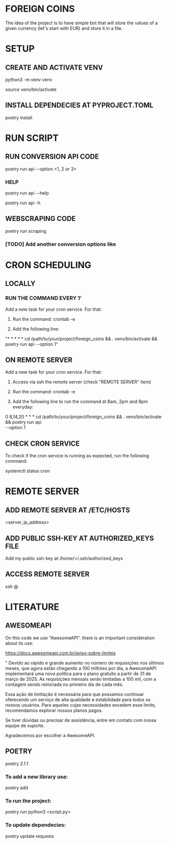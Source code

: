 # FOREIGN COINS
The idea of the project is to have simple bot that will store the values of a given currency (let's start with EUR) and store it in a file.

# SETUP

## CREATE AND ACTIVATE VENV
python3 -m venv venv


source venv/bin/activate

## INSTALL DEPENDECIES AT PYPROJECT.TOML
poetry install

# RUN SCRIPT
## RUN CONVERSION API CODE
poetry run api --option <1, 2 or 3>

### HELP
poetry run api --help


poetry run api -h

## WEBSCRAPING CODE
poetry run scraping 

### [TODO] Add another conversion options like <RUN CONVERSION API CODE>

# CRON SCHEDULING
## LOCALLY
### RUN THE COMMAND EVERY 1'
Add a new task for your cron service. For that:


1. Run the command: crontab -e 


2. Add the following line:


"* * * * * cd /path/to/your/project/foreign_coins && . venv/bin/activate && poetry run api --option 1"


## ON REMOTE SERVER

Add a new task for your cron service. For that:


1. Access via ssh the remote server (check  "REMOTE SERVER" item)


2. Run the command: crontab -e 


3. Add the following line to run the command at 8am, 2pm and 8pm everyday:

0 8,14,20 * * * cd /path/to/your/project/foreign_coins && . venv/bin/activate && poetry run api\
 --option 1


## CHECK CRON SERVICE
To check if the cron service is running as expected, run the following command:


systemctl status cron


# REMOTE SERVER
## ADD REMOTE SERVER AT /ETC/HOSTS
<server_ip_address> <server-name>

## ADD PUBLIC SSH-KEY AT AUTHORIZED_KEYS FILE
Add my public ssh-key at /home/<user>>/.ssh/authorized_keys

## ACCESS REMOTE SERVER
ssh <user>@<server-name>


# LITERATURE
## AWESOMEAPI
On this code we use "AwesomeAPI", there is an important consideration about its use:


https://docs.awesomeapi.com.br/aviso-sobre-limites


"
Devido ao rápido e grande aumento no número de requisições nos últimos meses, que agora estão chegando a 100 milhões por dia, a AwesomeAPI implementará uma nova política para o plano gratuito a partir de 31 de março de 2025. As requisições mensais serão limitadas a 100 mil, com a contagem sendo reiniciada no primeiro dia de cada mês.

Essa ação de limitação é necessária para que possamos continuar oferecendo um serviço de alta qualidade e estabilidade para todos os nossos usuários. Para aqueles cujas necessidades excedem esse limite, recomendamos explorar nossos planos pagos.

Se tiver dúvidas ou precisar de assistência, entre em contato com nossa equipe de suporte.

Agradecemos por escolher a AwesomeAPI.

## POETRY
poetry 2.1.1

### To add a new library use:
poetry add <library>

### To run the project:
poetry run python3 <script.py>

### To update dependecies:
poetry update requests
